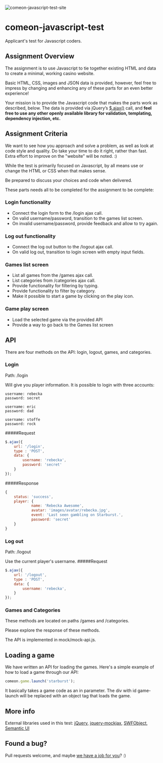 ![comeon-javascript-test-site](http://b5fa2dae67bf7ee0b0e5-e0d56d540e31d5f2f9430984d20d712d.r41.cf3.rackcdn.com/comeon-javascript-test_2.PNG)
# comeon-javascript-test

Applicant's test for Javascript coders.

## Assignment Overview

The assignment is to use Javascript to tie together existing HTML and data to create a minimal, working casino website.

Basic HTML, CSS, images and JSON data is provided, however, feel free to impress by changing and enhancing any of these parts for an even better experience!

Your mission is to provide the Javascript code that makes the parts work as described, below.
The data is provided via jQuery’s [$.ajax()](http://api.jquery.com/jquery.ajax/) call, and **feel free to use any other openly available library for validation, templating, dependency injection, etc.**

## Assignment Criteria

We want to see how you approach and solve a problem, as well as look at code style and quality.
Do take your time to do it right, rather than fast.
Extra effort to improve on the "website" will be noted. :)

While the test is primarily focused on Javascript, by all means use or change the HTML or CSS when that makes sense.

Be prepared to discuss your choices and code when delivered.

These parts needs all to be completed for the assignment to be complete:

### Login functionality

* Connect the login form to the /login ajax call.
* On valid username/password, transition to the games list screen.
* On invalid username/password, provide feedback and allow to try again.

### Log out functionality

* Connect the log out button to the /logout ajax call.
* On valid log out, transition to login screen with empty input fields.

### Games list screen

* List all games from the /games ajax call.
* List categories from /categories ajax call.
* Provide functionality for filtering by typing.
* Provide functionality to filter by category.
* Make it possible to start a game by clicking on the play icon.

### Game play screen

* Load the selected game via the provided API
* Provide a way to go back to the Games list screen

## API
There are four methods on the API: login, logout, games, and categories.

### Login
Path: /login

Will give you player information.
It is possible to login with three accounts:

```
username: rebecka
password: secret

username: eric
password: dad

username: stoffe
password: rock
```

#####Request
```javascript
$.ajax({
	url: '/login',
	type : 'POST',
	data: {
		username: 'rebecka',
		password: 'secret'
	}
});
```

#####Response
```javascript
{
	status: 'success',
	player: {
            name: 'Rebecka Awesome',
            avatar: 'images/avatar/rebecka.jpg',
            event: 'Last seen gambling on Starburst.',
            password: 'secret'
    }
}
```

### Log out
Path: /logout

Use the current player's username.
#####Request
```javascript
$.ajax({
	url: '/logout',
	type : 'POST',
	data: {
		username: 'rebecka',
	}
});
```

### Games and Categories
These methods are located on paths /games and /categories.

Please explore the response of these methods.

The API is implemented in mock/mock-api.js.

## Loading a game

We have written an API for loading the games. Here's a simple example of how to load a game through our API:

```javascript
comeon.game.launch('starburst');
```

It basically takes a game code as an in parameter.
The div with id game-launch will be replaced with an object tag that loads the game.

## More info

External libraries used in this test: [jQuery](http://jquery.com/), [jquery-mockjax](https://github.com/jakerella/jquery-mockjax),
[SWFObject](https://code.google.com/p/swfobject/), [Semantic UI](http://semantic-ui.com/)

## Found a bug?

Pull requests welcome, and maybe [we have a job for you](http://jobs.comeon.com/)? :)
